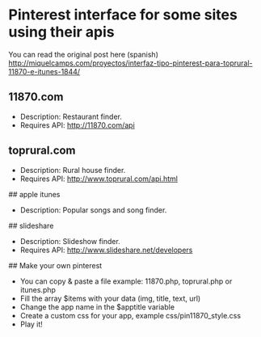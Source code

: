 # Pinterest interface for some sites using their apis

You can read the original post here (spanish)
http://miquelcamps.com/proyectos/interfaz-tipo-pinterest-para-toprural-11870-e-itunes-1844/

## 11870.com

* Description: Restaurant finder.
* Requires API: http://11870.com/api

## toprural.com

* Description: Rural house finder.
* Requires API: http://www.toprural.com/api.html

## apple itunes

* Description: Popular songs and song finder.

## slideshare

* Description: Slideshow finder.
* Requires API: http://www.slideshare.net/developers

## Make your own pinterest

* You can copy & paste a file example: 11870.php, toprural.php or itunes.php
* Fill the array $items with your data (img, title, text, url)
* Change the app name in the $apptitle variable
* Create a custom css for your app, example css/pin11870_style.css
* Play it!
